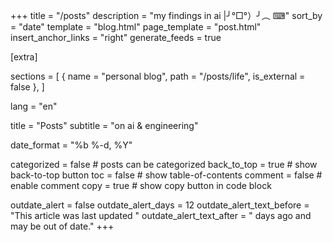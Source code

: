 +++
title = "/posts"
description = "my findings in ai |╯°□°）╯︵ ⌨"
sort_by = "date"
template = "blog.html"
page_template = "post.html"
insert_anchor_links = "right"
generate_feeds = true

[extra]

sections = [
  { name = "personal blog", path = "/posts/life", is_external = false },
]

lang = "en"

title = "Posts"
subtitle = "on ai & engineering"

date_format = "%b %-d, %Y"

categorized = false # posts can be categorized
back_to_top = true # show back-to-top button
toc = false # show table-of-contents
comment = false # enable comment
copy = true # show copy button in code block

outdate_alert = false
outdate_alert_days = 12
outdate_alert_text_before = "This article was last updated "
outdate_alert_text_after = " days ago and may be out of date."
+++